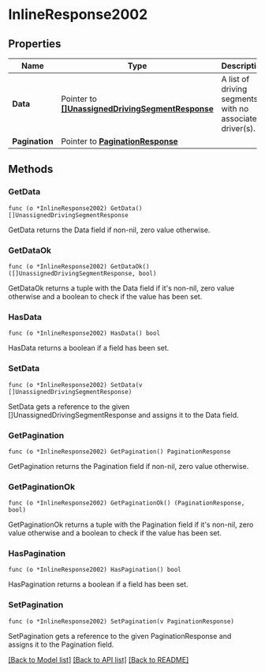 # InlineResponse2002

## Properties

Name | Type | Description | Notes
------------ | ------------- | ------------- | -------------
**Data** | Pointer to [**[]UnassignedDrivingSegmentResponse**](UnassignedDrivingSegmentResponse.md) | A list of driving segments with no associated driver(s). | [optional] 
**Pagination** | Pointer to [**PaginationResponse**](paginationResponse.md) |  | [optional] 

## Methods

### GetData

`func (o *InlineResponse2002) GetData() []UnassignedDrivingSegmentResponse`

GetData returns the Data field if non-nil, zero value otherwise.

### GetDataOk

`func (o *InlineResponse2002) GetDataOk() ([]UnassignedDrivingSegmentResponse, bool)`

GetDataOk returns a tuple with the Data field if it's non-nil, zero value otherwise
and a boolean to check if the value has been set.

### HasData

`func (o *InlineResponse2002) HasData() bool`

HasData returns a boolean if a field has been set.

### SetData

`func (o *InlineResponse2002) SetData(v []UnassignedDrivingSegmentResponse)`

SetData gets a reference to the given []UnassignedDrivingSegmentResponse and assigns it to the Data field.

### GetPagination

`func (o *InlineResponse2002) GetPagination() PaginationResponse`

GetPagination returns the Pagination field if non-nil, zero value otherwise.

### GetPaginationOk

`func (o *InlineResponse2002) GetPaginationOk() (PaginationResponse, bool)`

GetPaginationOk returns a tuple with the Pagination field if it's non-nil, zero value otherwise
and a boolean to check if the value has been set.

### HasPagination

`func (o *InlineResponse2002) HasPagination() bool`

HasPagination returns a boolean if a field has been set.

### SetPagination

`func (o *InlineResponse2002) SetPagination(v PaginationResponse)`

SetPagination gets a reference to the given PaginationResponse and assigns it to the Pagination field.


[[Back to Model list]](../README.md#documentation-for-models) [[Back to API list]](../README.md#documentation-for-api-endpoints) [[Back to README]](../README.md)


